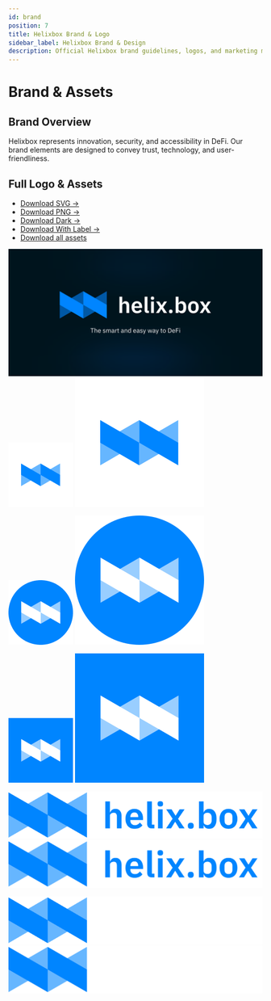 ```yaml
---
id: brand
position: 7
title: Helixbox Brand & Logo
sidebar_label: Helixbox Brand & Design
description: Official Helixbox brand guidelines, logos, and marketing materials
---
```


# Brand & Assets

## Brand Overview

Helixbox represents innovation, security, and accessibility in DeFi. Our brand elements are designed to convey trust, technology, and user-friendliness.

## Full Logo & Assets

- [Download SVG →](./assets/logo.svg)
- [Download PNG →](./assets/logo.png)
- [Download Dark →](./assets/logo-rect.png)
- [Download With Label →](./assets/logo&label.png)
- [Download all assets](./assets/Brand.zip)


<div className="logo-showcase" style={{ padding: "2rem", backgroundColor: "#FFFFFF", borderRadius: "8px", marginBottom: "1rem" }}>

![alt text](./assets/Banner-Card.svg)
![alt text](./assets/logo.png) ![alt text](./assets/logo.svg) 

![circle](./assets/logo-circle.png) ![circle-svg](./assets/logo-circle.svg) 

![rectangle](./assets/logo-rect.png) ![rectangle-svg](./assets/logo-rect.svg) 

![with label](./assets/logo&label2.png) ![with label svg](./assets/logo&label2.svg)
</div>



<div className="logo-showcase" style={{ padding: "2rem", backgroundColor: "#0A0A0A", borderRadius: "8px", marginBottom:"2rem"  }}>

![with label Dark](./assets/logo&label.png)
![with label Dark svg](./assets/logo&label.svg)
</div>
